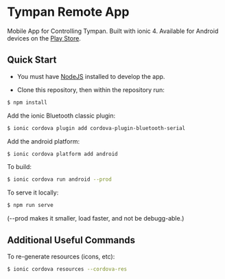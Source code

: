 # Tympan Remote App

Mobile App for Controlling Tympan. Built with ionic 4.  Available for Android devices on the [Play Store](https://play.google.com/store/apps/details?id=com.creare.tympanRemote).

## Quick Start

- You must have [NodeJS](https://nodejs.org/en/) installed to develop the app.

- Clone this repository, then within the repository run:

```bash
$ npm install
```

Add the ionic Bluetooth classic plugin:

```bash
$ ionic cordova plugin add cordova-plugin-bluetooth-serial
```

Add the android platform:

```bash
$ ionic cordova platform add android
```

To build:
```bash
$ ionic cordova run android --prod
```

To serve it locally:
```bash
$ npm run serve
```

(--prod makes it smaller, load faster, and not be debugg-able.)

## Additional Useful Commands

To re-generate resources (icons, etc):

```bash
$ ionic cordova resources --cordova-res
```
